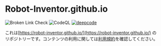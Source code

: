 # Robot-Inventor.github.io

![Broken Link Check](https://github.com/Robot-Inventor/Robot-Inventor.github.io/workflows/Broken%20Link%20Check/badge.svg) ![CodeQL](https://github.com/Robot-Inventor/Robot-Inventor.github.io/workflows/CodeQL/badge.svg) [![deepcode](https://www.deepcode.ai/api/gh/badge?key=eyJhbGciOiJIUzI1NiIsInR5cCI6IkpXVCJ9.eyJwbGF0Zm9ybTEiOiJnaCIsIm93bmVyMSI6IlJvYm90LUludmVudG9yIiwicmVwbzEiOiJSb2JvdC1JbnZlbnRvci5naXRodWIuaW8iLCJpbmNsdWRlTGludCI6ZmFsc2UsImF1dGhvcklkIjoxOTUwNCwiaWF0IjoxNjAxODIzNDgzfQ.EKBzzq44z_pyY6FBMMVFWwIfyeVPOc7ptPPEil5IYc4)](https://www.deepcode.ai/app/gh/Robot-Inventor/Robot-Inventor.github.io/_/dashboard?utm_content=gh%2FRobot-Inventor%2FRobot-Inventor.github.io)

これは[https://robot-inventor.github.io/](https://robot-inventor.github.io/) のリポジトリーです。コンテンツの利用に関しては[利用規約](https://robot-inventor.github.io/TOS/latest_TOS.html)を確認してください。
